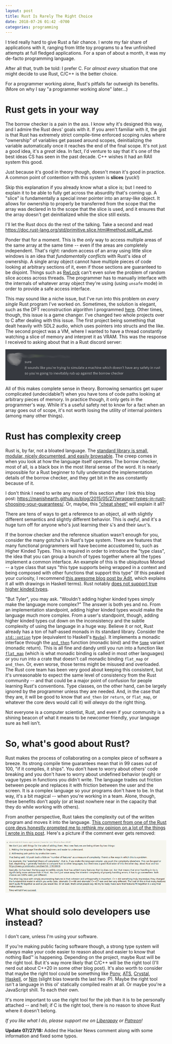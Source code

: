 ```yaml
---
layout: post
title: Rust Is Rarely The Right Choice
date: 2018-07-26 01:42 -0700
categories: programming
---
```


I tried really hard to give Rust a fair chance. I wrote my fair share of applications with it, ranging from little toy programs to a few unfinished attempts at full fledged applications. For a span of about a month, it was my de-facto programming language.

After all that, truth be told: I prefer C. For _almost every_ situation that one might decide to use Rust, C/C++ is the better choice.

For a programmer working alone, Rust's pitfalls far outweigh its benefits. (More on why I say "a programmer working alone" later...)

Rust gets in your way
===
The borrow checker is a pain in the ass. I know why it's designed this way, and I admire the Rust devs' goals with it. If you aren't familiar with it, the gist is that Rust has extremely strict compile-time enforced scoping rules where "ownership" of variables get passed around scopes, deinitializing the variable automatically once it reaches the end of the final scope. It's not just a good idea, it's a _great_ idea. In fact, I'd venture to say that it's one of the best ideas CS has seen in the past decade. C++ wishes it had an RAII system this good.

Just because it's good in theory though, doesn't mean it's good in practice. A common point of contention with this system is **slices** (yuck!)

Skip this explanation if you already know what a slice is; but I need to explain it to be able to fully get across the absurdity that's coming up. A "slice" is fundamentally a special inner pointer into an array-like object. It allows for ownership to properly be transferred from the scope that the array was declared in to the scope that the slice is used, and it ensures that the array doesn't get deinitialized while the slice still exists.

I'll let the Rust docs do the rest of the talking. Take a second and read <https://doc.rust-lang.org/std/primitive.slice.html#method.split_at_mut>.

Ponder that for a moment. This is the _only_ way to access multiple areas of the same array at the same time -- even if the areas are completely independent. That's right: random access of an array using little slice windows is an idea that _fundamentally conflicts_ with Rust's idea of ownership. A single array object cannot have multiple pieces of code looking at arbitrary sections of it, even if those sections are guaranteed to be disjoint. Things such as [RwLock](https://doc.rust-lang.org/std/sync/struct.RwLock.html) can't even solve the problem of random slice access across threads. The programmer has to manually interface with the internals of whatever array object they're using (using `unsafe` mode) in order to provide a safe access interface.

This may sound like a niche issue, but I've run into this problem on _every single_ Rust program I've worked on. Sometimes, the solution is elegant, such as the DFT reconstruction algorithm I programmed [here](https://github.com/Aearnus/strange-probability-experiment/blob/master/src/main.rs#L150). Other times, though, this issue is a game changer. I've changed two whole projects over to C after dealing with this issue. The first project being something that dealt heavily with SDL2 audio, which uses pointers into structs and the like. The second project was a VM, where I wanted to have a thread constantly watching a slice of memory and interpret it as VRAM. This was the response I received to asking about that in a Rust discord server:

![As if incompatibility was the worst of my problems...](/assets/imgs/rust-is-not-the-right-choice/0.png)

All of this makes complete sense in theory. Borrowing semantics get super complicated (undecidable?) when you have tons of code paths looking at arbitrary pieces of memory. In practice though, it only gets in the programmer's way. While it's a useful safety net to know for a fact when an array goes out of scope, it's not worth losing the utility of internal pointers (among many other things).

Rust has complexity creep
===
Rust is, by far, not a bloated language. The [standard library is small, modular, nicely documented, and easily browsable](https://doc.rust-lang.org/std/). The creep comes in when you look at how the language itself operates. The borrow checker, most of all, is a black box in the most literal sense of the word. It is nearly impossible for a Rust beginner to fully understand the implementation details of the borrow checker, and they get bit in the ass constantly because of it.

I don't think I need to write any more of this section after I link this blog post: <https://manishearth.github.io/blog/2015/05/27/wrapper-types-in-rust-choosing-your-guarantees/>. Or, maybe, this ["cheat sheet"](https://i.redd.it/moxxoeir7iqz.png) will explain it all?

There are tens of ways to get a reference to an object, all with slightly different semantics and slightly different behavior. This is _awful_, and it's a huge turn off for anyone who's just learning their `&`'s and their `&mut`'s.

If the borrow checker and the reference situation wasn't enough for you, consider the many gotcha's in Rust's type system. There are features that many functional programmers will have become accustomed to, such as Higher Kinded Types. This is required in order to introduce the "type class", the idea that you can group a bunch of types together where all the types implement a common interface. An example of this is the ubiquitous Monad -- a type class that says "this type supports being wrapped in a context and being composed with other functions that support this type" (If this peaked your curiosity, I recommend [this awesome blog post by Adit](http://adit.io/posts/2013-04-17-functors,_applicatives,_and_monads_in_pictures.html), which explains it all with drawings in Haskell terms). Rust notably [does not support true higher kinded types](https://github.com/rust-lang/rfcs/issues/324).

"But Tyler", you may ask. "Wouldn't adding higher kinded types simply make the language more complex?" The answer is both yes and no. From an implementation standpoint, adding higher kinded types would make the language much more complex. From a user's standpoint, though, adding higher kinded types cut down on the inconsistency and the subtle complexity of using the language in a huge way. Believe it or not, Rust already has a ton of half-assed monads in its standard library. Consider the [`std::option`](https://doc.rust-lang.org/std/option/) type (equivalent to Haskell's [`Maybe`](https://hackage.haskell.org/package/base-4.11.1.0/docs/Data-Maybe.html)). It implements a monadic interface through the [`and_then`](https://doc.rust-lang.org/std/option/enum.Option.html#method.and_then) function (monadic bind) and the [`Some`](https://doc.rust-lang.org/std/option/enum.Option.html#variant.Some) variant (monadic return). This is all fine and dandy until you run into a function like [`flat_map`](https://doc.rust-lang.org/std/iter/trait.Iterator.html#method.flat_map) (which is what monadic binding is called in most other languages) or you run into a crate that doesn't call monadic binding `flat_map` or `and_then`. Or, even worse, those terms might be misused and overloaded. The Rust core team has been very good about keeping this consistent, but it's unreasonable to expect the same level of consistency from the Rust community -- and that could be a major point of confusion for people learning Rust's conventions. Type classes, on the other hand, can be largely ignored by the programmer unless they are needed. And, in the case that they are, it will be good to know that `and_then` (or `return`, or `flat_map`, or whatever the core devs would call it) will _always_ do the right thing.

Not everyone is a computer scientist, Rust, and even if your community is a shining beacon of what it means to be newcomer friendly, your language sure as hell isn't.


So, what's good about Rust?
===
Rust makes the process of collaborating on a complex piece of software a breeze. Its strong compile time guarantees mean that in 99 cases out of 100, "if it compiles, it ships". You don't have to worry about others' code breaking and you don't have to worry about undefined behavior (eugh) or vague types in functions you didn't write. The language trades out friction between people and replaces it with friction between the user and the screen. It is a complex language so your programs don't have to be. In that way, it's a bit magical -- when you're working in a team. Alone, though, these benefits don't apply (or at least nowhere near in the capacity that they do while working with others).

From another perspective, Rust takes the complexity out of the written program and moves it into the language. [This comment from one of the Rust core devs honestly prompted me to rethink my opinion on a lot of the things I wrote in this post](https://news.ycombinator.com/item?id=17627642). Here's a picture if the comment ever gets removed:

![Can't deny a smooth talker.](/assets/imgs/rust-is-not-the-right-choice/1.png)

What should solo developers use instead?
===
I don't care, unless I'm using your software.

If you're making public facing software though, a strong type system will _always_ make your code easier to reason about and easier to know that nothing Bad™ is happening. Depending on the project, maybe Rust will be the right tool. But it's way more likely that C/C++ will be the right tool (I'll nerd out about C++20 in some other blog post). It's also worth to consider that maybe the right tool could be something like [Pony](https://www.ponylang.org/), [ATS](http://www.ats-lang.org/), [Crystal](https://crystal-lang.org/), [Haskell](https://www.haskell.org/), or [Nim](https://nim-lang.org/) (slight bias towards the last two :P). Maybe the right tool isn't a language in this ol' statically compiled realm at all. Or maybe you're a JavaScript shill. To each their own.

It's more important to use the right tool for the job than it is to be personally attached -- and hell; if C is the right tool, there is no reason to shove Rust where it doesn't belong.

_If you like what I do, please support me on [Liberapay](https://liberapay.com/Aearnus) or [Patreon](https://www.patreon.com/aearnus)!_

**Update 07/27/18:** Added the Hacker News comment along with some information and fixed some typos.
